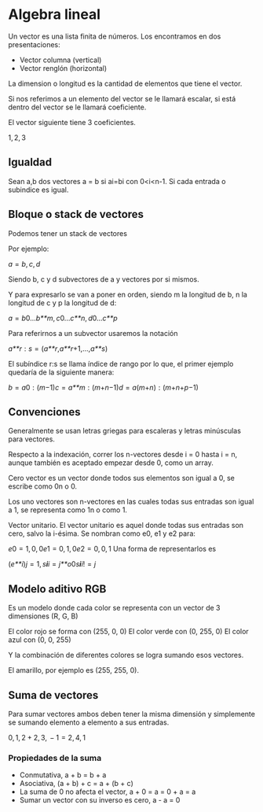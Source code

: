 # Algebra lineal

Un vector es una lista finita de números. Los encontramos en dos
presentaciones:

-   Vector columna (vertical)
-   Vector renglón (horizontal)

La dimension o longitud es la cantidad de elementos que tiene el vector.

Si nos referimos a un elemento del vector se le llamará escalar, si está
dentro del vector se le llamará coeficiente.

El vector siguiente tiene 3 coeficientes.

1, 2, 3



## Igualdad

Sean a,b dos vectores a = b si ai=bi con 0\<i\<n-1. Si cada entrada o
subindice es igual.

## Bloque o stack de vectores

Podemos tener un stack de vectores

Por ejemplo:

*a* = *b*, *c*, *d*

Siendo b, c y d subvectores de a y vectores por si mismos.

Y para expresarlo se van a poner en orden, siendo m la longitud de b, n
la longitud de c y p la longitud de d:

*a* = *b*0...*b**m*, *c*0...*c**n*, *d*0...*c**p*

Para referirnos a un subvector usaremos la notación

*a**r* : *s* = (*a**r*,*a**r*+1,...,*a**s*)

El subíndice r:s se llama índice de rango por lo que, el primer ejemplo
quedaría de la siguiente manera:

*b* = *a*0 : (*m*−1)*c* = *a**m* : (*m*+*n*−1)*d* = *a*(*m*+*n*) : (*m*+*n*+*p*−1)

## Convenciones

Generalmente se usan letras griegas para escaleras y letras minúsculas
para vectores.

Respecto a la indexación, correr los n-vectores desde i = 0 hasta i = n,
aunque también es aceptado empezar desde 0, como un array.

Cero vector es un vector donde todos sus elementos son igual a 0, se
escribe como 0n o 0.

Los uno vectores son n-vectores en las cuales todas sus entradas son
igual a 1, se representa como 1n o como 1.

Vector unitario. El vector unitario es aquel donde todas sus entradas
son cero, salvo la i-ésima. Se nombran como e0, e1 y e2 para:

*e*0 = 1, 0, 0*e*1 = 0, 1, 0*e*2 = 0, 0, 1 Una forma de representarlos
es

(*e**i*)*j* = 1, *s**i**i* = *j**o*0*s**i**i*! = *j*

## Modelo aditivo RGB

Es un modelo donde cada color se representa con un vector de 3
dimensiones (R, G, B)

El color rojo se forma con (255, 0, 0) El color verde con (0, 255, 0) El
color azul con (0, 0, 255)

Y la combinación de diferentes colores se logra sumando esos vectores.

El amarillo, por ejemplo es (255, 255, 0).

## Suma de vectores

Para sumar vectores ambos deben tener la misma dimensión y simplemente
se sumando elemento a elemento a sus entradas.

0, 1, 2 + 2, 3,  − 1 = 2, 4, 1

### Propiedades de la suma

-   Conmutativa, a + b = b + a
-   Asociativa, (a + b) + c = a + (b + c)
-   La suma de 0 no afecta el vector, a + 0 = a = 0 + a = a
-   Sumar un vector con su inverso es cero, a - a = 0
